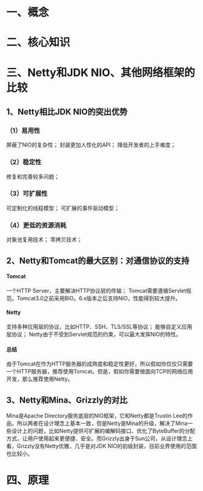 # 一、概念


# 二、核心知识


# 三、Netty和JDK NIO、其他网络框架的比较
## 1、Netty相比JDK NIO的突出优势
### （1）易用性
屏蔽了NIO的复杂性；
封装更加人性化的API；
降低开发者的上手难度；
### （2）稳定性
修复和完善较多问题；
### （3）可扩展性
可定制化的线程模型；
可扩展的事件驱动模型；
### （4）更低的资源消耗
对象池复用技术；
零拷贝技术；
## 2、Netty和Tomcat的最大区别：对通信协议的支持
#### Tomcat
一个HTTP Server，主要解决HTTP协议层的传输；
Tomcat需要遵循Servlet规范。Tomcat3.0之前采用BIO。6.x版本之后支持NIO，性能得到较大提升。
#### Netty
支持多种应用层的协议，比如HTTP、SSH、TLS/SSL等协议；
能够自定义应用层协议；
Netty由于不受到Servlet规范的约束，可以最大发挥NIO的特性。
#### 总结
由于Tomcat在作为HTTP服务器的成熟度和稳定性更好，所以假如你仅仅只需要一个HTTP服务器，推荐使用Tomcat。但是，假如你需要做面向TCP的网络应用开发，那么推荐使用Netty。
## 3、Netty和Mina、Grizzly的对比
Mina是Apache Directory服务底层的NIO框架，它和Netty都是Trustin Lee的作品，所以两者在设计理念上基本一致，但是Netty是Mina的升级，解决了Mina一些设计上的问题，比如Netty提供可扩展的编解码接口、优化了ByteBuffer的分配方式，让用户使用起来更便捷、安全。而Grizzly出身于Sun公司，从设计理念上看，Grizzly没有Netty优雅，几乎是对JDK NIO的初级封装，目前业界使用的范围也比较小。
# 四、原理
